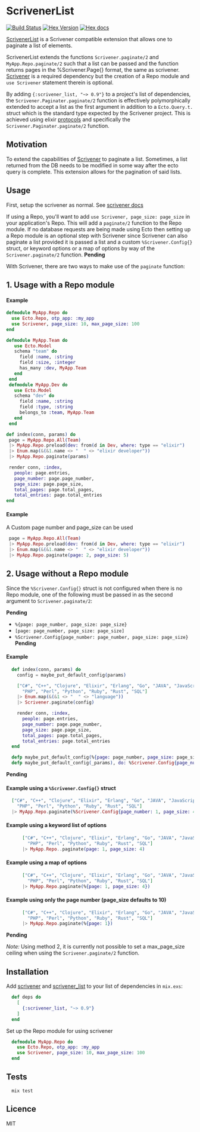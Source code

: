 # ScrivenerList

[![Build Status](https://travis-ci.org/stephenmoloney/scrivener_list.svg)](https://travis-ci.org/stephenmoloney/scrivener_list) [![Hex Version](http://img.shields.io/hexpm/v/scrivener_list.svg?style=flat)](https://hex.pm/packages/scrivener_list) [![Hex docs](http://img.shields.io/badge/hex.pm-docs-green.svg?style=flat)](https://hexdocs.pm/scrivener_list)

[ScrivenerList](https://hex.pm/packages/scrivener_list) is a Scrivener compatible extension that
allows one to paginate a list of elements.

ScrivenerList extends the functions `Scrivener.paginate/2` and `MyApp.Repo.paginate/2` such that
a list can be passed and the function returns pages in the %Scrivener.Page{} format, the same as scrivener.
[Scrivener](https://hexdocs.pm/scrivener/) is a required dependency but the creation of
a Repo module and `use Scrivener` statement therein is optional.

By adding `{:scrivener_list, "~> 0.9"}` to a project's list of dependencies, the `Scrivener.Paginater.paginate/2`
function is effectively polymorphically extended to accept a list as the first argument in addition to a
`Ecto.Query.t.` struct which is the standard type expected by the Scrivener project. This is achieved using
elixir [protocols](http://elixirlang.org/gettingstarted/protocols.html) and specifically the `Scrivener.Paginater.paginate/2` function.


## Motivation

To extend the capabilities of [Scrivener](https://hex.pm/packages/scrivener) to paginate a
list. Sometimes, a list returned from the DB needs to be modified in some way after the ecto
query is complete. This extension allows for the pagination of said lists.


## Usage

First, setup the scrivener as normal. See [scrivener docs](https://hexdocs.pm/scrivener/Scrivener.html)

If using a Repo, you'll want to add `use Scrivener, page_size: page_size` in your application's Repo. This will add a `paginate/2` function to the Repo module. If no database requests are being made using Ecto then
setting up a Repo module is an optional step with Scrivener since Scrivener can also paginate a list provided it is passed a list and a custom `%Scrivener.Config{}` struct, or keyword options or a map of options
by way of the `Scrivener.paginate/2` function. **Pending**

With Scrivener, there are two ways to make use of the `paginate` function:

## 1. Usage with a Repo module

#### Example

```elixir
defmodule MyApp.Repo do
  use Ecto.Repo, otp_app: :my_app
  use Scrivener, page_size: 10, max_page_size: 100
end

defmodule MyApp.Team do
   use Ecto.Model
   schema "team" do
     field :name, :string
     field :size, :integer
     has_many :dev, MyApp.Team
   end
 end
 defmodule MyApp.Dev do
   use Ecto.Model
   schema "dev" do
     field :name, :string
     field :type, :string
     belongs_to :team, MyApp.Team
   end
 end

def index(conn, params) do
 page = MyApp.Repo.All(Team)
 |> MyApp.Repo.preload(dev: from(d in Dev, where: type == "elixir")
 |> Enum.map(&(&1.name <> "  " <> "elixir developer"))
 |> MyApp.Repo.paginate(params)

 render conn, :index,
   people: page.entries,
   page_number: page.page_number,
   page_size: page.page_size,
   total_pages: page.total_pages,
   total_entries: page.total_entries
end
```

#### Example

A Custom page number and page_size can be used

```elixir
 page = MyApp.Repo.All(Team)
 |> MyApp.Repo.preload(dev: from(d in Dev, where: type == "elixir")
 |> Enum.map(&(&1.name <> "  " <> "elixir developer"))
 |> MyApp.Repo.paginate(page: 2, page_size: 5)
```


## 2. Usage without a Repo module

Since the `%Scrivener.Config{}` struct is not configured when there is no Repo module, one of the following
must be passed in as the second argument to `Scrivener.paginate/2`:

**Pending**
 - ```%{page: page_number, page_size: page_size}```
 - ```[page: page_number, page_size: page_size]```
 - ```%Scrivener.Config{page_number: page_number, page_size: page_size}```
**Pending**


#### Example

```elixir
  def index(conn, params) do
    config = maybe_put_default_config(params)

    ["C#", "C++", "Clojure", "Elixir", "Erlang", "Go", "JAVA", "JavaScript", "Lisp",
      "PHP", "Perl", "Python", "Ruby", "Rust", "SQL"]
    |> Enum.map(&(&1 <> "  " <> "language"))
    |> Scrivener.paginate(config)

    render conn, :index,
      people: page.entries,
      page_number: page.page_number,
      page_size: page.page_size,
      total_pages: page.total_pages,
      total_entries: page.total_entries
  end

  defp maybe_put_default_config(%{page: page_number, page_size: page_size} = params), do: params
  defp maybe_put_default_config(_params), do: %Scrivener.Config{page_number: 1, page_size: 10}
```

**Pending**
#### Example using a `%Scrivener.Config{}` struct

```elixir  
  ["C#", "C++", "Clojure", "Elixir", "Erlang", "Go", "JAVA", "JavaScript", "Lisp",
    "PHP", "Perl", "Python", "Ruby", "Rust", "SQL"]
  |> MyApp.Repo.paginate(%Scrivener.Config{page_number: 1, page_size: 4})
```

#### Example using a keyword list of options

```elixir
      ["C#", "C++", "Clojure", "Elixir", "Erlang", "Go", "JAVA", "JavaScript", "Lisp",
        "PHP", "Perl", "Python", "Ruby", "Rust", "SQL"]
      |> MyApp.Repo..paginate(page: 1, page_size: 4)
```

#### Example using a map of options

```elixir
      ["C#", "C++", "Clojure", "Elixir", "Erlang", "Go", "JAVA", "JavaScript", "Lisp",
        "PHP", "Perl", "Python", "Ruby", "Rust", "SQL"]
      |> MyApp.Repo.paginate(%{page: 1, page_size: 4})
```

#### Example using only the page number (page_size defaults to 10)

```elixir
      ["C#", "C++", "Clojure", "Elixir", "Erlang", "Go", "JAVA", "JavaScript", "Lisp",
        "PHP", "Perl", "Python", "Ruby", "Rust", "SQL"]
      |> MyApp.Repo.paginate(%{page: 1})
```
**Pending**

*Note:* Using method 2, it is currently not possible to set a max_page_size ceiling when using the
`Scrivener.paginate/2` function.


## Installation

Add [scrivener](https://hex.pm/packages/scrivener) and [scrivener_list](https://hex.pm/packages/scrivener_list) to your list of dependencies in `mix.exs`:

```elixir
  def deps do
    [
      {:scrivener_list, "~> 0.9"}
    ]
  end
```

Set up the Repo module for using scrivener

```elixir
  defmodule MyApp.Repo do
    use Ecto.Repo, otp_app: :my_app
    use Scrivener, page_size: 10, max_page_size: 100
  end
```

## Tests

```shell
  mix test
```


## Licence

MIT
